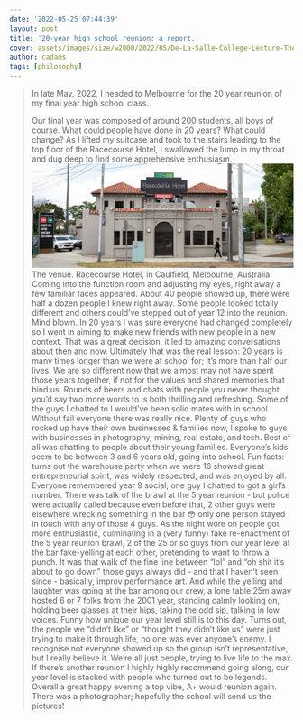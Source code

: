 ```yaml
---
date: '2022-05-25 07:44:39'
layout: post
title: '20-year high school reunion: a report.'
cover: assets/images/size/w2000/2022/05/De-La-Salle-College-Lecture-Theatre-external-Education-Architecture.jpeg
author: cadams
tags: [philosophy]
---
```

> In late May, 2022, I headed to Melbourne for the 20 year reunion of my final year high school class.  
>   
> Our final year was composed of around 200 students, all boys of course. What could people have done in 20 years? What could change?
As I lifted my suitcase and took to the stairs leading to the top floor of the Racecourse Hotel, I swallowed the lump in my throat and dug deep to find some apprehensive enthusiasm.
![](/assets/images/2022/05/racecourse-hotel-1.png)The venue. Racecourse Hotel, in Caulfield, Melbourne, Australia.
Coming into the function room and adjusting my eyes, right away a few familiar faces appeared. About 40 people showed up, there were half a dozen people I knew right away. Some people looked totally different and others could’ve stepped out of year 12 into the reunion. Mind blown.
In 20 years I was sure everyone had changed completely so I went in aiming to make new friends with new people in a new context. That was a great decision, it led to amazing conversations about then and now.
Ultimately that was the real lesson: 20 years is many times longer than we were at school for; it’s more than half our lives. We are so different now that we almost may not have spent those years together, if not for the values and shared memories that bind us. Rounds of beers and chats with people you never thought you’d say two more words to is both thrilling and refreshing.
Some of the guys I chatted to I would’ve been solid mates with in school. Without fail everyone there was really nice.
Plenty of guys who rocked up have their own businesses & families now, I spoke to guys with businesses in photography, mining, real estate, and tech. Best of all was chatting to people about their young families. Everyone’s kids seem to be between 3 and 6 years old, going into school.
Fun facts: turns out the warehouse party when we were 16 showed great entrepreneurial spirit, was widely respected, and was enjoyed by all. Everyone remembered year 9 social, one guy I chatted to got a girl’s number. There was talk of the brawl at the 5 year reunion - but police were actually called because even before that, 2 other guys were elsewhere wrecking something in the bar 😳 only one person stayed in touch with any of those 4 guys.
As the night wore on people got more enthusiastic, culminating in a (very funny) fake re-enactment of the 5 year reunion brawl, 2 of the 25 or so guys from our year level at the bar fake-yelling at each other, pretending to want to throw a punch. It was that walk of the fine line between “lol” and “oh shit it’s about to go down” those guys always did - and that I haven’t seen since - basically, improv performance art. And while the yelling and laughter was going at the bar among our crew, a lone table 25m away hosted 6 or 7 folks from the 2001 year, standing calmly looking on, holding beer glasses at their hips, taking the odd sip, talking in low voices. Funny how unique our year level still is to this day.
Turns out, the people we “didn’t like” or “thought they didn’t like us” were just trying to make it through life, no one was ever anyone’s enemy. I recognise not everyone showed up so the group isn’t representative, but I really believe it. We’re all just people, trying to live life to the max.
If there’s another reunion I highly highly recommend going along, our year level is stacked with people who turned out to be legends. Overall a great happy evening a top vibe, A+ would reunion again.
There was a photographer; hopefully the school will send us the pictures!
